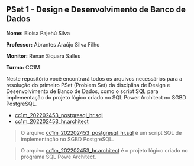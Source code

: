 ## PSet 1 - Design e Desenvolvimento de Banco de Dados

**Nome:** Eloisa Pajehú Silva 

**Professor:** Abrantes Araújo Silva Filho 

**Monitor:** Renan Siquara Salles 

**Turma:** CC1M

Neste repositório você encontrará todos os arquivos necessários para a resolução do primeiro PSet (Problem Set) da disciplina de Design e Desenvolvimento de Banco de Dados, como o script SQL para implementação do projeto lógico criado no SQL Power Architect no SGBD PostgreSQL.

* [cc1m_202202453_postgresql_hr.sql](https://github.com/eloisapsl/uvv_bd_1_cc1m/blob/main/cc1m_202202453_postgresql_hr.sql)
* [cc1m_202202453_hr.architect](https://github.com/eloisapsl/uvv_bd_1_cc1m/blob/main/cc1m_202202453_hr.architect)

>O arquivo [cc1m_202202453_postgresql_hr.sql](https://github.com/eloisapsl/uvv_bd_1_cc1m/blob/main/cc1m_202202453_postgresql_hr.sql) é um script SQL de implementação no SGBD PostgreSQL.

>O arquivo [cc1m_202202453_hr.architect](https://github.com/eloisapsl/uvv_bd_1_cc1m/blob/main/cc1m_202202453_hr.architect) é o projeto lógico criado no programa SQL Powe Architect.

